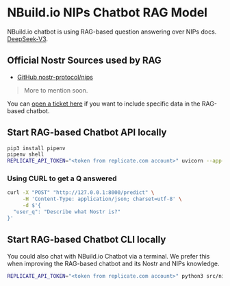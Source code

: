 # NBuild.io NIPs Chatbot RAG Model

NBuild.io chatbot is using RAG-based question answering over NIPs docs. [DeepSeek-V3](https://github.com/deepseek-ai/DeepSeek-V3).

## Official Nostr Sources used by RAG

- [GitHub nostr-protocol/nips](https://github.com/nostr-protocol/nips)

> More to mention soon.

You can [open a ticket here](https://github.com/nbuild-io/nbuild-nips-chat-model/issues/new) if you want to include specific data in the RAG-based chatbot.

## Start RAG-based Chatbot API locally

```bash
pip3 install pipenv
pipenv shell
REPLICATE_API_TOKEN="<token from replicate.com account>" uvicorn --app-dir="src" nips_chat_api.chat_api:app --reload
```

### Using CURL to get a Q answered
```bash
curl -X "POST" "http://127.0.0.1:8000/predict" \
     -H 'Content-Type: application/json; charset=utf-8' \
     -d $'{
  "user_q": "Describe what Nostr is?"
}'
```

## Start RAG-based Chatbot CLI locally

You could also chat with NBuild.io Chatbot via a terminal. We prefer this when improving the RAG-based chatbot and its Nostr and NIPs knowledge.

```bash
REPLICATE_API_TOKEN="<token from replicate.com account>" python3 src/nips_chat/chat_cli.py
```
